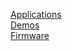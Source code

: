 [Applications](Applications/index.html)<br>
[Demos](Demos/index.html)<br>
[Firmware](Firmware/index.html)<br>

